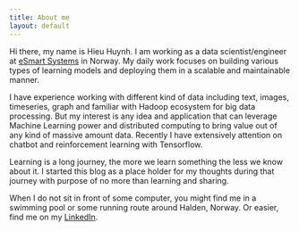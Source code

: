 ```yaml
---
title: About me
layout: default
---
```


Hi there, my name is Hieu Huynh. I am working as a data scientist/engineer at [eSmart Systems](https://www.esmartsystems.com/) 
in Norway. My daily work focuses on building various types of learning models and deploying them 
in a scalable and maintainable manner. 

I have experience working with different kind of data including text, images, timeseries, graph and familiar with Hadoop ecosystem for 
big data processing. But my interest is any idea and application that can leverage Machine Learning power and distributed computing to bring value
out of any kind of massive amount data. Recently I have extensively attention on chatbot and reinforcement learning with Tensorflow.

Learning is a long journey, the more we learn something the less we know about it. I started this blog as a place holder for my
 thoughts during that journey with purpose of no more than learning and sharing. 
 
 When I do not sit in front of some computer, you might find me in a swimming pool or some running route around Halden, Norway.
 Or easier, find me on my [LinkedIn](https://www.linkedin.com/in/hieuchuynh/).
